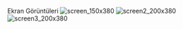 Ekran Görüntüleri
![screen_150x380](https://user-images.githubusercontent.com/45017054/82509766-7cdf9c00-9b11-11ea-928d-6d184642b28a.jpg)
![screen2_200x380](https://user-images.githubusercontent.com/45017054/82509831-aac4e080-9b11-11ea-823e-90fa4b0f666e.jpg)
![screen3_200x380](https://user-images.githubusercontent.com/45017054/82509834-ad273a80-9b11-11ea-9042-73f788b91fed.jpg)
